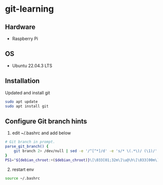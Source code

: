 # git-learning
## Hardware
- Raspberry Pi

## OS
- Ubuntu 22.04.3 LTS

## Installation
Updated and install git
```sh
sudo apt update
sudo apt install git
```

## Configure Git branch hints
1. edit ~/.bashrc and add below
```sh
# Git branch in prompt.
parse_git_branch() {
    git branch 2> /dev/null | sed -e '/^[^*]/d' -e 's/* \(.*\)/ (\1)/'
}
PS1="${debian_chroot:+($debian_chroot)}\[\033[01;32m\]\u@\h\[\033[00m\]:\[\033[01;34m\]\w\[\033[31m\]\$(parse_git_branch)\[\033[00m\] $ "
```
2. restart env
```sh
source ~/.bashrc
```




